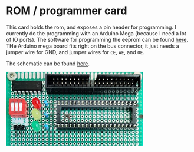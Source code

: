 # ROM / programmer card
This card holds the rom, and exposes a pin header for programming.
I currently do the programming with an Arduino Mega (because I need a lot of IO ports).
The software for programming the eeprom can be found [here](programmer/README.md).
THe Arduino mega board fits right on the bus connector, it just needs a jumper wire for GND,
and jumper wires for `CE`, `WE`, and `OE`.

The schematic can be found [here](kicad/).

![rom board](../docs/rom-1.jpg)

